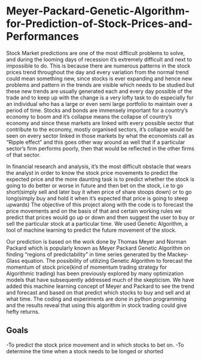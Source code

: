 # Meyer-Packard-Genetic-Algorithm-for-Prediction-of-Stock-Prices-and-Performances
Stock Market predictions are one of the most difficult problems to solve, and during the looming days of recession it’s extremely difficult and next to impossible to do. This is because there are numerous patterns in the stock prices trend throughout the day and every variation from the normal trend could mean something new, since stocks is ever expanding and hence new problems and pattern in the trends are visible which needs to be studied but these new trends are usually generated each and every day possible of the trade and to keep up with the change is a very lofty task to do especially for an individual who has a large or even semi large portfolio to maintain over a period of time.  Stocks and bonds are immensely important for a country’s economy to boom and it’s collapse means the collapse of country’s economy and since these markets are linked with every possible sector that contribute to the economy, mostly organised sectors, it’s collapse would be seen on every sector linked in those markets by what the economists call as “Ripple effect” and this goes other way around as well that if a particular sector’s firm performs poorly, then that would be reflected in the other firms of that sector.   

In financial research and analysis, it’s the most difficult obstacle that wears the analyst in order to know the stock price movements to predict the expected price and the more daunting task is to predict whether the stock is going to do better or worse in future and then bet on the stock, i.e to go short(simply sell and later buy it when price of share stoops down) or to go long(simply buy and hold it when it’s expected that price is going to steep upwards) The objective of this project along with the code is to forecast the price movements and on the basis of that and certain working rules we predict that prices would go up or down and then suggest the user to buy or sell the particular stock at a particular time. We used Genetic Algorithm, a tool of machine learning to predict the future movement of the stock.

Our prediction is based on the work done by Thomas Meyer and Norman Packard which is popularly known as Meyer Packard Genetic Algorithm on finding “regions of predictability” in time series generated by the Mackey-Glass equation. The possibility of utilizing Genetic Algorithm to forecast the momentum of stock price(kind of momentum trading strategy for Algorithmic trading) has been previously explored by many optimization models that have subsequently addressed much of the skepticism. We have added this machine learning concept of Meyer and Packard to see the trend and forecast and based on that predict which stocks to buy and sell and at what time. The coding and experiments are done in python programming and the results reveal that using this algorithm in stock trading could give hefty returns.

## Goals
-To predict the stock price movement and in which stocks to bet on.
-To determine the time when a stock needs to be longed or shorted
